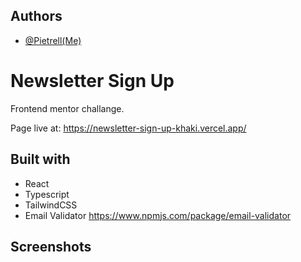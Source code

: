 
## Authors

- [@Pietrell(Me)](https://github.com/PiotrPlotast/)


# Newsletter Sign Up
Frontend mentor challange. 

Page live at: 
https://newsletter-sign-up-khaki.vercel.app/
## Built with

- React 
- Typescript
- TailwindCSS
- Email Validator https://www.npmjs.com/package/email-validator
## Screenshots



